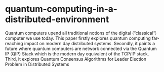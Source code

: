# quantum-computing-in-a-distributed-environment
Quantum computers upend all traditional notions of the digital (“classical”) computer we use today. This paper firstly explores quantum computing far-reaching impact on modern day distributed systems. Secondly, it paints a future where quantum computers are network connected via the Quantum IP (QIP) Stack which is the modern day equivalent of the TCP/IP stack. Third, it explores Quantum Consensus Algorithms for Leader Election Problem in Distributed Systems
